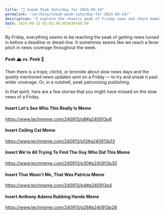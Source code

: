 ```yaml
---
title: "🔮 Sneak Peak Saturday for 2024-09-14"
permalink: "/archive/sneak-peak-saturday-for-2024-09-14/"
description: "I explore the chaotic peak of Friday news and share memes that highlight slow news days."
date: 2024-09-15 01:03:44.053636+00:00
---
```


<!-- buttondown-editor-mode: fancy --><p>By Friday, everything seems to be reaching the peak of getting news turned in before a deadline or dread-line. It sometimes seems like we reach a fever pitch in news coverage throughout the week.</p><h4>Peak 🏔️ vs. Peek 👀</h4><p>Then there is a trope, cliché, or bromide about slow news days and the quietly mentioned news updates sent on a Friday — to try and sneak it past wider coverage. Or, in a nutshell, peak patronizing publishing.</p><p>In that spirit, here are a few stories that you might have missed on the slow news of a Friday.</p><h4>Insert Let's See Who This Really Is Meme</h4><p><a target="_blank" rel="noopener noreferrer nofollow" href="https://www.techmeme.com/240913/p8#a240913p8">https://www.techmeme.com/240913/p8#a240913p8</a></p><h4>Insert Ceiling Cat Meme</h4><p><a target="_blank" rel="noopener noreferrer nofollow" href="https://www.techmeme.com/240913/p13#a240913p13">https://www.techmeme.com/240913/p13#a240913p13</a></p><h4>Insert We're All Trying To Find The Guy Who Did This Meme</h4><p><a target="_blank" rel="noopener noreferrer nofollow" href="https://www.techmeme.com/240913/p30#a240913p30">https://www.techmeme.com/240913/p30#a240913p30</a></p><h4>Insert That Wasn't Me, That Was Patricia Meme</h4><p><a target="_blank" rel="noopener noreferrer nofollow" href="https://www.techmeme.com/240913/p4#a240913p4">https://www.techmeme.com/240913/p4#a240913p4</a></p><h4>Insert Anthony Adams Rubbing Hands Meme</h4><p><a target="_blank" rel="noopener noreferrer nofollow" href="https://www.techmeme.com/240913/p28#a240913p28">https://www.techmeme.com/240913/p28#a240913p28</a></p>